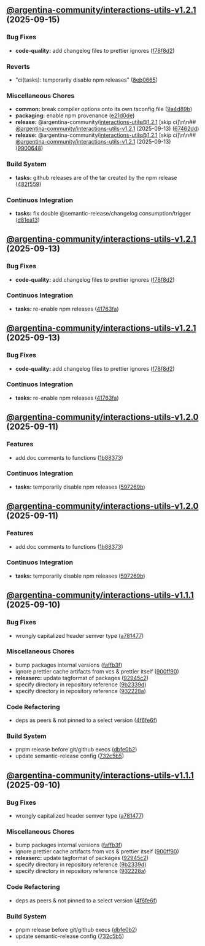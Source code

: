 ## [@argentina-community/interactions-utils-v1.2.1](https://github.com/0xar-ds/public/compare/@argentina-community/interactions-utils@1.2.0...@argentina-community/interactions-utils@1.2.1) (2025-09-15)

### Bug Fixes

* **code-quality:** add changelog files to prettier ignores ([f78f8d2](https://github.com/0xar-ds/public/commit/f78f8d2ac124d0c69909c4987a4a306bcaacd118))

### Reverts

* "ci(tasks): temporarily disable npm releases" ([8eb0665](https://github.com/0xar-ds/public/commit/8eb0665fa3eef65471578339b47af137876cb3bd))

### Miscellaneous Chores

* **common:** break compiler options onto its own tsconfig file ([9a4d89b](https://github.com/0xar-ds/public/commit/9a4d89bf820eeb5f4f6bb34118ea0e5f3ba56ce3))
* **packaging:** enable npm provenance ([e21d0de](https://github.com/0xar-ds/public/commit/e21d0de56a497f1c0d1d333cac4aa35f13e438cc))
* **release:** @argentina-community/interactions-utils@1.2.1 [skip ci]\n\n## [@argentina-community/interactions-utils-v1.2.1](https://github.com/0xar-ds/public/compare/@argentina-community/interactions-utils@1.2.0...@argentina-community/interactions-utils@1.2.1) (2025-09-13) ([67462dd](https://github.com/0xar-ds/public/commit/67462dd5f21b68c1c27756d2a426537d8f343a55))
* **release:** @argentina-community/interactions-utils@1.2.1 [skip ci]\n\n## [@argentina-community/interactions-utils-v1.2.1](https://github.com/0xar-ds/public/compare/@argentina-community/interactions-utils@1.2.0...@argentina-community/interactions-utils@1.2.1) (2025-09-13) ([9900648](https://github.com/0xar-ds/public/commit/9900648473d75b98c201bc9aeb15fd35a99d1e56))

### Build System

* **tasks:** github releases are of the tar created by the npm release ([482f559](https://github.com/0xar-ds/public/commit/482f5597f5cf1f3747ae8bc934dcd189b7ca3bf7))

### Continuos Integration

* **tasks:** fix double @semantic-release/changelog consumption/trigger ([d81ea13](https://github.com/0xar-ds/public/commit/d81ea134daafc70a6af51c0721fdad3cdd53a24e))

## [@argentina-community/interactions-utils-v1.2.1](https://github.com/0xar-ds/public/compare/@argentina-community/interactions-utils@1.2.0...@argentina-community/interactions-utils@1.2.1) (2025-09-13)

### Bug Fixes

* **code-quality:** add changelog files to prettier ignores ([f78f8d2](https://github.com/0xar-ds/public/commit/f78f8d2ac124d0c69909c4987a4a306bcaacd118))

### Continuos Integration

* **tasks:** re-enable npm releases ([41763fa](https://github.com/0xar-ds/public/commit/41763fa615e01d64531129ffc70fc0adbce89186))

## [@argentina-community/interactions-utils-v1.2.1](https://github.com/0xar-ds/public/compare/@argentina-community/interactions-utils@1.2.0...@argentina-community/interactions-utils@1.2.1) (2025-09-13)

### Bug Fixes

* **code-quality:** add changelog files to prettier ignores ([f78f8d2](https://github.com/0xar-ds/public/commit/f78f8d2ac124d0c69909c4987a4a306bcaacd118))

### Continuos Integration

* **tasks:** re-enable npm releases ([41763fa](https://github.com/0xar-ds/public/commit/41763fa615e01d64531129ffc70fc0adbce89186))

## [@argentina-community/interactions-utils-v1.2.0](https://github.com/0xar-ds/public/compare/@argentina-community/interactions-utils@1.1.1...@argentina-community/interactions-utils@1.2.0) (2025-09-11)

### Features

* add doc comments to functions ([1b88373](https://github.com/0xar-ds/public/commit/1b883736a4bebda44de31cb46acac7342452052f))

### Continuos Integration

* **tasks:** temporarily disable npm releases ([597269b](https://github.com/0xar-ds/public/commit/597269beec91d61f8a93659704978cb6515aac47))

## [@argentina-community/interactions-utils-v1.2.0](https://github.com/0xar-ds/public/compare/@argentina-community/interactions-utils@1.1.1...@argentina-community/interactions-utils@1.2.0) (2025-09-11)

### Features

* add doc comments to functions ([1b88373](https://github.com/0xar-ds/public/commit/1b883736a4bebda44de31cb46acac7342452052f))

### Continuos Integration

* **tasks:** temporarily disable npm releases ([597269b](https://github.com/0xar-ds/public/commit/597269beec91d61f8a93659704978cb6515aac47))

## [@argentina-community/interactions-utils-v1.1.1](https://github.com/0xar-ds/public/compare/@argentina-community/interactions-utils@1.1.0...@argentina-community/interactions-utils@1.1.1) (2025-09-10)

### Bug Fixes

* wrongly capitalized header semver type ([a781477](https://github.com/0xar-ds/public/commit/a781477b36faab8ca285b9bfd474033ba65738e0))

### Miscellaneous Chores

* bump packages internal versions ([faffb3f](https://github.com/0xar-ds/public/commit/faffb3f9152479b534c7cabaa924211101007832))
* ignore prettier cache artifacts from vcs & prettier itself ([900ff90](https://github.com/0xar-ds/public/commit/900ff90ae53605ea67b5a131b687e412ef4a5de4))
* **releaserc:** update tagformat of packages ([92945c2](https://github.com/0xar-ds/public/commit/92945c2c7441b1c091f195c8ebcb01920efc05e8))
* specify directory in repository reference ([9b2339d](https://github.com/0xar-ds/public/commit/9b2339d184ccb6db519856362c8de622dcb28186))
* specify directory in repository reference ([932228a](https://github.com/0xar-ds/public/commit/932228af53308ddf5c9131c619b095205e5f8f80))

### Code Refactoring

* deps as peers & not pinned to a select version ([4f6fe6f](https://github.com/0xar-ds/public/commit/4f6fe6f14f2db9bd5ed2942c99bec4ad1ec50b21))

### Build System

* pnpm release before git/github execs ([dbfe0b2](https://github.com/0xar-ds/public/commit/dbfe0b2f2fabedfd975c091c35785faaed884db1))
* update semantic-release config ([732c5b5](https://github.com/0xar-ds/public/commit/732c5b5f8b0894569b945d8d80b5058d9efc4aa5))

## [@argentina-community/interactions-utils-v1.1.1](https://github.com/0xar-ds/public/compare/@argentina-community/interactions-utils@1.1.0...@argentina-community/interactions-utils@1.1.1) (2025-09-10)

### Bug Fixes

* wrongly capitalized header semver type ([a781477](https://github.com/0xar-ds/public/commit/a781477b36faab8ca285b9bfd474033ba65738e0))

### Miscellaneous Chores

* bump packages internal versions ([faffb3f](https://github.com/0xar-ds/public/commit/faffb3f9152479b534c7cabaa924211101007832))
* ignore prettier cache artifacts from vcs & prettier itself ([900ff90](https://github.com/0xar-ds/public/commit/900ff90ae53605ea67b5a131b687e412ef4a5de4))
* **releaserc:** update tagformat of packages ([92945c2](https://github.com/0xar-ds/public/commit/92945c2c7441b1c091f195c8ebcb01920efc05e8))
* specify directory in repository reference ([9b2339d](https://github.com/0xar-ds/public/commit/9b2339d184ccb6db519856362c8de622dcb28186))
* specify directory in repository reference ([932228a](https://github.com/0xar-ds/public/commit/932228af53308ddf5c9131c619b095205e5f8f80))

### Code Refactoring

* deps as peers & not pinned to a select version ([4f6fe6f](https://github.com/0xar-ds/public/commit/4f6fe6f14f2db9bd5ed2942c99bec4ad1ec50b21))

### Build System

* pnpm release before git/github execs ([dbfe0b2](https://github.com/0xar-ds/public/commit/dbfe0b2f2fabedfd975c091c35785faaed884db1))
* update semantic-release config ([732c5b5](https://github.com/0xar-ds/public/commit/732c5b5f8b0894569b945d8d80b5058d9efc4aa5))
